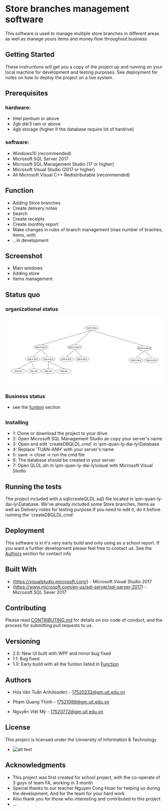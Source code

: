# Store branches management software

This software is used to manage multiple store branches in different areas as well as manage yours items and money flow throughout business 

## Getting Started

These instructions will get you a copy of the project up and running on your local machine for development and testing purposes. See deployment for notes on how to deploy the project on a live system.

## Prerequisites
### hardware:
* Intel pentium or above
* 2gb ddr3 ram or above
* 4gb storage (higher if the database require lot of hardrive)
### software:
* Windows10 (recommended)
* Microsoft SQL Server 2017
* Microsoft SQL Management Studio (17 or higher)
* Microsoft Visual Studio (2017 or higher)
* All Microsoft Visual C++ Redistributable (recommended)

## Function

* Adding Store branches 
* Create delivery notes
* Search
* Create receipts
* Create monthly report
* Make changes in rules of branch management (max number of braches, items, unit)
* ...in development
## Screenshot
* Main windows
* Adding store
* Items management
## Status quo

### organizational status
![alt text](https://github.com/hvtanh07/pm-quan-ly-dai-ly/blob/master/httc.png)

### Business status

* see the [funtion](#function) section

## 

### Installing

* 1: Clone or download the project to your drive
* 2: Open Microsoft SQL Management Studio an copy your server's name 
* 3: Open and edit 'createDBQLDL.cmd' in \pm-quan-ly-dai-ly\Database
* 4: Replace 'TUAN-ANH' with your server's name 
* 5: save -> close -> run the cmd file
* 6: The database should be created in your server
* 7: Open QLDL.sln in \pm-quan-ly-dai-ly\visual with Microsoft Visual Studio

## Running the tests

The project included with a sql(createQLDL.sql) file located in \pm-quan-ly-dai-ly\Database. We've already included some Store branches, Items as well as Delivery notes for testing purpose.If you need to edit it, do it before running the 'createDBQLDL.cmd'

## Deployment

This software is in it's very early build and only using as a school report. If you want a further development please feel free to contact us. See the [Authors](#Authors) section for contact info

## Built With

* (https://visualstudio.microsoft.com/) - Microsoft Visual Studio 2017
* (https://www.microsoft.com/en-us/sql-server/sql-server-2017) - Microsoft SQL Sever 2017

## Contributing

Please read [CONTRIBUTING.md](https://gist.github.com/PurpleBooth/b24679402957c63ec426) for details on our code of conduct, and the process for submitting pull requests to us.

## Versioning

* 2.0: New UI built with WPF and minor bug fixed
* 1.1: Bug fixed 
* 1.0: Early build with all the funtion listed in [Function](#Function)

## Authors

* Hứa Văn Tuấn Anh(leader) - 17520232@gm.uit.edu.vn

* Phạm Quang Thịnh - 17521089@gm.uit.edu.vn

* Nguyễn Việt Mỹ - 17520772@gm.uit.edu.vn

## License

This project is licensed under the University of Information & Technology
* ![alt text](https://upload.wikimedia.org/wikipedia/commons/thumb/0/06/Logo_UIT_In.jpg/220px-Logo_UIT_In.jpg)

## Acknowledgments

* This project was first created for school project, with the co-operate of 3 guys of team FA, working in 3 month
* Special thanks to our teacher Nguyen Cong Hoan for helping us during the development, And for the team for your hard work
* Also thank you for those who interesting and contributed to this project 
* ...
